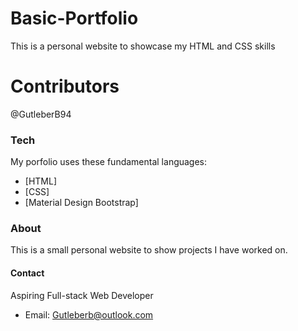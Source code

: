 # Basic-Portfolio

This is a personal website to showcase my HTML and CSS skills

# Contributors
@GutleberB94

### Tech

My porfolio uses these fundamental languages:

* [HTML] 
* [CSS] 
* [Material Design Bootstrap]  


### About

This is a small personal website to show projects I have worked on.



#### Contact

Aspiring Full-stack Web Developer

* Email: Gutleberb@outlook.com
